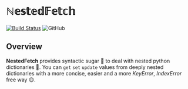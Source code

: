# ℕ𝕖𝕤𝕥𝕖𝕕𝔽𝕖𝕥𝕔𝕙
[![Build Status](https://travis-ci.org/saintlyzero/NestedFetch.svg?branch=master)](https://travis-ci.org/saintlyzero/NestedFetch)  ![GitHub](https://img.shields.io/github/license/saintlyzero/NestedFetch?color=light%20green)

## Overview
**NestedFetch** provides syntactic sugar 🍬 to deal with nested python dictionaries 🐍.
You can `get` `set` `update`  values from deeply nested dictionaries with a more concise, easier and a more *KeyError*, *IndexError* free way 😌.  


